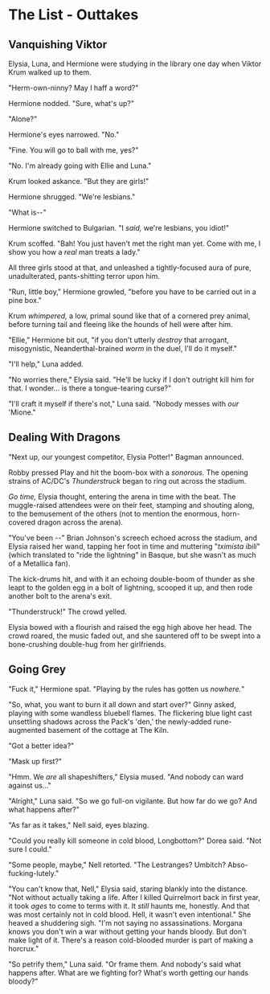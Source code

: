 # The List - Outtakes

## Vanquishing Viktor

Elysia, Luna, and Hermione were studying in the library one day when Viktor Krum walked up to them.

"Herm-own-ninny? May I haff a word?"

Hermione nodded. "Sure, what's up?"

"Alone?"

Hermione's eyes narrowed. "No."

"Fine. You will go to ball with me, yes?"

"No. I'm already going with Ellie and Luna."

Krum looked askance. "But they are girls!"

Hermione shrugged. "We're lesbians."

"What is--"

Hermione switched to Bulgarian. "I _said,_ we're lesbians, you idiot!"

Krum scoffed. "Bah! You just haven't met the right man yet. Come with me, I show you how a _real_ man treats a lady."

All three girls stood at that, and unleashed a tightly-focused aura of pure, unadulterated, pants-shitting terror upon him.

"Run, little boy," Hermione growled, "before you have to be carried out in a pine box."

Krum _whimpered,_ a low, primal sound like that of a cornered prey animal, before turning tail and fleeing like the hounds of hell were after him.

"Ellie," Hermione bit out, "if you don't utterly _destroy_ that arrogant, misogynistic, Neanderthal-brained _worm_ in the duel, I'll do it myself."

"I'll help," Luna added.

"No worries there," Elysia said. "He'll be lucky if I don't outright kill him for that. I wonder... is there a tongue-tearing curse?"

"I'll craft it myself if there's not," Luna said. "Nobody messes with _our_ 'Mione."



## Dealing With Dragons

"Next up, our youngest competitor, Elysia Potter!" Bagman announced.

Robby pressed Play and hit the boom-box with a _sonorous._ The opening strains of AC/DC's _Thunderstruck_ began to ring out across the stadium.

_Go time,_ Elysia thought, entering the arena in time with the beat. The muggle-raised attendees were on their feet, stamping and shouting along, to the bemusement of the others (not to mention the enormous, horn-covered dragon across the arena).

"You've been --" Brian Johnson's screech echoed across the stadium, and Elysia raised her wand, tapping her foot in time and muttering "_tximista ibili_" (which translated to "ride the lightning" in Basque, but she wasn't as much of a Metallica fan).

The kick-drums hit, and with it an echoing double-boom of thunder as she leapt to the golden egg in a bolt of lightning, scooped it up, and then rode another bolt to the arena's exit.

"Thunderstruck!" The crowd yelled.

Elysia bowed with a flourish and raised the egg high above her head. The crowd roared, the music faded out, and she sauntered off to be swept into a bone-crushing double-hug from her girlfriends.

## Going Grey

"Fuck it," Hermione spat. "Playing by the rules has gotten us _nowhere._"

"So, what, you want to burn it all down and start over?" Ginny asked, playing with some wandless bluebell flames. The flickering blue light cast unsettling shadows across the Pack's 'den,' the newly-added rune-augmented basement of the cottage at The Kiln.

"Got a better idea?"

"Mask up first?"

"Hmm. We _are_ all shapeshifters," Elysia mused. "And nobody can ward against us..."

"Alright," Luna said. "So we go full-on vigilante. But how far do we go? And what happens after?"

"As far as it takes," Nell said, eyes blazing.

"Could you really kill someone in cold blood, Longbottom?" Dorea said. "Not sure I could."

"Some people, maybe," Nell retorted. "The Lestranges? Umbitch? Abso-fucking-lutely."

"You can't know that, Nell," Elysia said, staring blankly into the distance. "Not without actually taking a life. After I killed Quirrelmort back in first year, it took _ages_ to come to terms with it. It _still_ haunts me, honestly. And that was most certainly not in cold blood. Hell, it wasn't even intentional." She heaved a shuddering sigh. "I'm not saying no assassinations. Morgana knows you don't win a war without getting your hands bloody. But don't make light of it. There's a reason cold-blooded murder is part of making a horcrux."

"So petrify them," Luna said. "Or frame them. And nobody's said what happens after. What are we fighting for? What's worth getting our hands bloody?"

